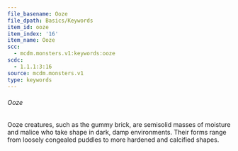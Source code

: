 ```yaml
---
file_basename: Ooze
file_dpath: Basics/Keywords
item_id: ooze
item_index: '16'
item_name: Ooze
scc:
  - mcdm.monsters.v1:keywords:ooze
scdc:
  - 1.1.1:3:16
source: mcdm.monsters.v1
type: keywords
---
```


###### Ooze

Ooze creatures, such as the gummy brick, are semisolid masses of moisture and malice who take shape in dark, damp environments. Their forms range from loosely congealed puddles to more hardened and calcified shapes.
